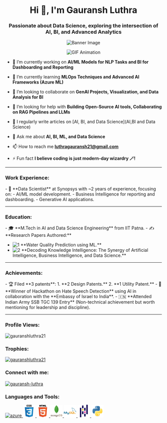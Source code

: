 <h1 align="center">Hi 👋, I'm Gauransh Luthra</h1>
<h3 align="center">Passionate about Data Science, exploring the intersection of AI, BI, and Advanced Analytics</h3>

<!-- Add a banner image -->
<p align="center">
  <img src="https://via.placeholder.com/1200x400.png?text=Welcome+to+Gauransh's+Profile" alt="Banner Image" />
</p>

<!-- GIF Animation -->
<p align="center">
  <img src="https://via.placeholder.com/600x200.gif?text=Welcome+to+my+profile+%F0%9F%92%AF" alt="GIF Animation">
</p>

- 🔭 I’m currently working on **AI/ML Models for NLP Tasks and BI for Dashboarding and Reporting**

- 🌱 I’m currently learning **MLOps Techniques and Advanced AI Frameworks (Azure ML)**

- 👯 I’m looking to collaborate on **GenAI Projects, Visualization, and Data Analysis for BI**

- 🤝 I’m looking for help with **Building Open-Source AI tools, Collaborating on RAG Pipelines and LLMs**

- 📝 I regularly write articles on [AI, BI, and Data Science](AI,BI and Data Science)

- 💬 Ask me about **AI, BI, ML, and Data Science**

- 📫 How to reach me **luthragauransh21@gmail.com**

- ⚡ Fun fact **I believe coding is just modern-day wizardry 🪄!**

---

<h3 align="left">Work Experience:</h3>
- 🏢 **Data Scientist** at Synopsys with ~2 years of experience, focusing on:
  - AI/ML model development.
  - Business Intelligence for reporting and dashboarding.
  - Generative AI applications.

---

<h3 align="left">Education:</h3>
- 🎓 **M.Tech in AI and Data Science Engineering** from IIT Patna.
- ✍️ **Research Papers Authored:**
  <ul>
    <li>
      <img src="https://img.icons8.com/color/48/000000/1.png" width="20" alt="1"> **Water Quality Prediction using ML.**
    </li>
    <li>
      <img src="https://img.icons8.com/color/48/000000/2.png" width="20" alt="2"> **Decoding Knowledge Intelligence: The Synergy of Artificial Intelligence, Business Intelligence, and Data Science.**
    </li>
  </ul>

---

<h3 align="left">Achievements:</h3>
- 🏆 Filed **3 patents**:
  1. **2 Design Patents.**
  2. **1 Utility Patent.**
- 🥇 **Winner of Hackathon on Hate Speech Detection** using AI in collaboration with the **Embassy of Israel to India**.
- 🇮🇳 **Attended Indian Army SSB TGC 139 Entry** (Non-technical achievement but worth mentioning for leadership and discipline).

---

<h3 align="left">Profile Views:</h3>
<p align="left"> 
  <img src="https://komarev.com/ghpvc/?username=gauranshluthra21&label=Profile%20views&color=0e75b6&style=flat" alt="gauranshluthra21" /> 
</p>

<h3 align="left">Trophies:</h3>
<p align="left"> 
  <a href="https://github.com/ryo-ma/github-profile-trophy">
    <img src="https://github-profile-trophy.vercel.app/?username=gauranshluthra21" alt="gauranshluthra21" />
  </a> 
</p>

<h3 align="left">Connect with me:</h3>
<p align="left">
<a href="https://linkedin.com/in/gauransh-luthra" target="blank"><img align="center" src="https://raw.githubusercontent.com/rahuldkjain/github-profile-readme-generator/master/src/images/icons/Social/linked-in-alt.svg" alt="gauransh-luthra" height="30" width="40" /></a>
</p>

<h3 align="left">Languages and Tools:</h3>
<p align="left"> 
  <a href="https://azure.microsoft.com/en-in/" target="_blank" rel="noreferrer"> <img src="https://www.vectorlogo.zone/logos/microsoft_azure/microsoft_azure-icon.svg" alt="azure" width="40" height="40"/> </a> 
  <a href="https://www.w3schools.com/css/" target="_blank" rel="noreferrer"> <img src="https://raw.githubusercontent.com/devicons/devicon/master/icons/css3/css3-original-wordmark.svg" alt="css3" width="40" height="40"/> </a> 
  <a href="https://www.w3.org/html/" target="_blank" rel="noreferrer"> <img src="https://raw.githubusercontent.com/devicons/devicon/master/icons/html5/html5-original-wordmark.svg" alt="html5" width="40" height="40"/> </a> 
  <a href="https://www.mongodb.com/" target="_blank" rel="noreferrer"> <img src="https://raw.githubusercontent.com/devicons/devicon/master/icons/mongodb/mongodb-original-wordmark.svg" alt="mongodb" width="40" height="40"/> </a> 
  <a href="https://www.mysql.com/" target="_blank" rel="noreferrer"> <img src="https://raw.githubusercontent.com/devicons/devicon/master/icons/mysql/mysql-original-wordmark.svg" alt="mysql" width="40" height="40"/> </a> 
  <a href="https://pandas.pydata.org/" target="_blank" rel="noreferrer"> <img src="https://raw.githubusercontent.com/devicons/devicon/2ae2a900d2f041da66e950e4d48052658d850630/icons/pandas/pandas-original.svg" alt="pandas" width="40" height="40"/> </a> 
  <a href="https://www.python.org" target="_blank" rel="noreferrer"> <img src="https://raw.githubusercontent.com/devicons/devicon/master/icons/python/python-original.svg" alt="python" width="40" height="40"/> </a> 
</p>
